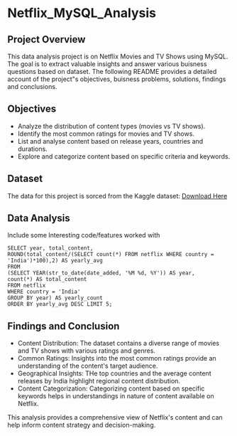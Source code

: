 # Netflix_MySQL_Analysis

## Project Overview
This data analysis project is on Netflix Movies and TV Shows using MySQL. The goal is to extract valuable insights and answer various buisness questions based 
on dataset. The following README provides a detailed account of the project"s objectives, buisness problems, solutions, findings and conclusions.

## Objectives
- Analyze the distribution of content types (movies vs TV shows).
- Identify the most common ratings for movies and TV shows.
- List and analyse content based on release years, countries and durations.
- Explore and categorize content based on specific criteria and keywords.

## Dataset
The data for this project is sorced from the Kaggle dataset: [Download Here](https://www.kaggle.com/datasets/rahulvyasm/netflix-movies-and-tv-shows)

## Data Analysis
Include some Interesting code/features worked with

```MySQL
SELECT year, total_content,
ROUND(total_content/(SELECT count(*) FROM netflix WHERE country = 'India')*100),2) AS yearly_avg
FROM
(SELECT YEAR(str_to_date(date_added, '%M %d, %Y')) AS year,
count(*) AS total_content
FROM netflix
WHERE country = 'India'
GROUP BY year) AS yearly_count
ORDER BY yearly_avg DESC LIMIT 5;
```
## Findings and Conclusion

- Content Distribution: The dataset contains a diverse range of movies and TV shows with various ratings and genres.
- Common Ratings: Insights into the most common ratings provide an understanding of the content's target audience.
- Geographical Insights: THe top countries and the average content releases by India highlight regional content distribution.
- Content Categorization: Categorizing content based on specific keywords helps in understandings in nature of content available on Netflix.

This analysis provides a comprehensive view of Netflix's content and can help inform content strategy and decision-making.

